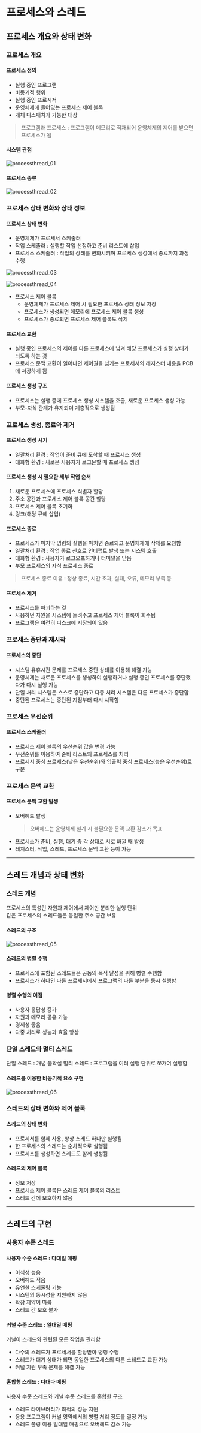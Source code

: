 # 프로세스와 스레드

## 프로세스 개요와 상태 변화

### 프로세스 개요

#### 프로세스 정의

- 실행 중인 프로그램
- 비동기적 행위
- 실행 중인 프로시저
- 운영체제에 들어있는 프로세스 제어 블록
- 개체 디스패치가 가능한 대상
> 프로그램과 프로세스 : 프로그램이 메모리로 적재되어 운영체제의 제어를 받으면 프로세스가 됨

#### 시스템 관점
![processthread_01](./images/processthread_01.png)

#### 프로세스 종류
![processthread_02](./images/processthread_02.png)

### 프로세스 상태 변화와 상태 정보

#### 프로세스 상태 변화

- 운영체제가 프로세서 스케줄러
- 작업 스케줄러 : 실행할 작업 선정하고 준비 리스트에 삽입
- 프로세스 스케줄러 : 작업의 상태를 변화시키며 프로세스 생성에서 종료까지 과정 수행

![processthread_03](./images/processthread_03.png)

![processthread_04](./images/processthread_04.png)

- 프로세스 제어 블록
    - 운영체제가 프로세스 제어 시 필요한 프로세스 상태 정보 저장
    - 프로세스가 생성되면 메모리에 프로세스 제어 블록 생성
    - 프로세스가 종료되면 프로세스 제어 블록도 삭제

#### 프로세스 교환

- 실행 중인 프로세스의 제어를 다른 프로세스에 넘겨 해당 프로세스가 실행 상태가 되도록 하는 것
- 프로세스 문맥 교환이 일어나면 제어권을 넘기는 프로세서의 레지스터 내용을 PCB에 저장하게 됨

#### 프로세스 생성 구조

- 프로세스는 실행 중에 프로세스 생성 시스템을 호출, 새로운 프로세스 생성 가능
- 부모-자식 관계가 유지되며 계층적으로 생성됨

### 프로세스 생성, 종료와 제거

#### 프로세스 생성 시기

- 일괄처리 환경 : 작업이 준비 큐에 도착할 때 프로세스 생성
- 대화형 환경 : 새로운 사용자가 로그온할 때 프로세스 생성

#### 프로세스 생성 시 필요한 세부 작업 순서

1. 새로운 프로세스에 프로세스 식별자 할당
2. 주소 공간과 프로세스 제어 블록 공간 할당
3. 프로세스 제어 블록 초기화
4. 링크(해당 큐에 삽입)

#### 프로세스 종료

- 프로세스가 마지막 명령의 실행을 마치면 종료되고 운영체제에 삭제를 요청함
- 일괄처리 환경 : 작업 종료 신호로 인터럽트 발생 또는 시스템 호출
- 대화형 환경 : 사용자가 로그오프하거나 터미널을 닫음
- 부모 프로세스의 자식 프로세스 종료
> 프로세스 종료 이유 : 정상 종료, 시간 초과, 실패, 오류, 메모리 부족 등

#### 프로세스 제거

- 프로세스를 파괴하는 것
- 사용하던 자원을 시스템에 돌려주고 프로세스 제어 블록이 회수됨
- 프로그램은 여전히 디스크에 저장되어 있음

### 프로세스 중단과 재시작

#### 프로세스의 중단

- 시스템 유휴시간 문제를 프로세스 중단 상태를 이용해 해결 가능
- 운영체제는 새로운 프로세스를 생성하여 실행하거나 실행 중인 프로세스를 중단했다가 다시 실행 가능
- 단일 처리 시스템은 스스로 중단하고 다중 처리 시스템은 다른 프로세스가 중단함
- 중단된 프로세스는 중단된 지점부터 다시 시작함

### 프로세스 우선순위

#### 프로세스 스케줄러

- 프로세스 제어 블록의 우선순위 값을 변경 가능
- 우선순위를 이용하여 준비 리스트의 프로세스를 처리
- 프로세서 중심 프로세스(낮은 우선순위)와 입출력 중심 프로세스(높은 우선순위)로 구분

### 프로세스 문맥 교환

#### 프로세스 문맥 교환 발생

- 오버헤드 발생
    > 오버헤드는 운영체제 설계 시 불필요한 문맥 교환 감소가 목표
- 프로세스가 준비, 실행, 대기 중 각 상태로 서로 바뀔 때 발생
- 레지스터, 작업, 스레드, 프로세스 문맥 교환 등이 가능

---

## 스레드 개념과 상태 변화

### 스레드 개념

프로세스의 특성인 자원과 제어에서 제어만 분리한 실행 단위   
같은 프로세스의 스레드들은 동일한 주소 공간 보유

#### 스레드의 구조

![processthread_05](./images/processthread_05.png)

#### 스레드의 병렬 수행

- 프로세스에 포함된 스레드들은 공동의 목적 달성을 위해 병렬 수행함
- 프로세스가 하나인 다른 프로세서에서 프로그램의 다른 부분을 동시 실행함

#### 병렬 수행의 이점

- 사용자 응답성 증가
- 자원과 메모리 공유 가능
- 경제성 좋음
- 다중 처리로 성능과 효율 향상

### 단일 스레드와 멀티 스레드

단일 스레드 : 개념 불확실
멀티 스레드 : 프로그램을 여러 실행 단위로 쪼개어 실행함

#### 스레드를 이용한 비동기적 요소 구현

![processthread_06](./images/processthread_06.png)

### 스레드의 상태 변화와 제어 블록

#### 스레드의 상태 변화

- 프로세서를 함께 사용, 항상 스레드 하나만 실행됨
- 한 프로세스의 스레드는 순차적으로 실행됨
- 프로세스를 생성하면 스레드도 함께 생성됨

#### 스레드의 제어 블록

- 정보 저장
- 프로세스 제어 블록은 스레드 제어 블록의 리스트
- 스레드 간에 보호하지 않음

---

## 스레드의 구현

### 사용자 수준 스레드

#### 사용자 수준 스레드 : 다대일 매핑

- 이식성 높음
- 오버헤드 적음
- 유연한 스케줄링 기능
- 시스템의 동시성을 지원하지 않음
- 확장 제약이 따름
- 스레드 간 보호 불가

#### 커널 수준 스레드 : 일대일 매핑

커널이 스레드와 관련된 모든 작업을 관리함

- 다수의 스레드가 프로세서를 할당받아 병행 수행
- 스레드가 대기 상태가 되면 동일한 프로세스의 다른 스레드로 교환 가능
- 커널 지원 부족 문제를 해결 가능

#### 혼합형 스레드 : 다대다 매핑

사용자 수준 스레드와 커널 수준 스레드를 혼합한 구조

- 스레드 라이브러리가 최적의 성능 지원
- 응용 프로그램이 커널 영역에서의 병렬 처리 정도를 결정 가능
- 스레드 풀링 이용 일대일 매핑으로 오버헤드 감소 가능